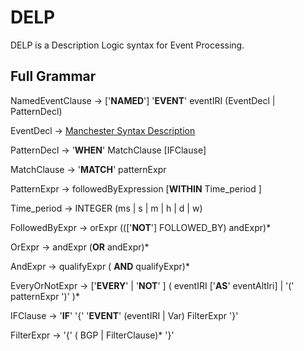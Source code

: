 # DELP
DELP is a  Description Logic syntax for Event Processing.

## Full Grammar

<SPARQL-like prefix declaration>

NamedEventClause -> ['**NAMED**'] '**EVENT**' eventIRI (EventDecl | PatternDecl)
    
EventDecl  ->  [Manchester Syntax Description](https://www.w3.org/TR/owl2-manchester-syntax/#description)

PatternDecl -> '**WHEN**' MatchClause [IFClause]

MatchClause -> '**MATCH**' patternExpr

PatternExpr ->  followedByExpression [**WITHIN** Time_period ]

Time_period ->  INTEGER (ms | s | m | h | d | w)

FollowedByExpr ->  orExpr ((['**NOT**'] FOLLOWED_BY) andExpr)*	

OrExpr -> andExpr (**OR** andExpr)*

AndExpr -> qualifyExpr ( **AND** qualifyExpr)*

EveryOrNotExpr ->  ['**EVERY**' | '**NOT**' ]	( eventIRI ['**AS**' eventAltIri] | '(' patternExpr ')' )*

IFClause -> '**IF**' '{' '**EVENT**' (eventIRI | Var) FilterExpr '}'

FilterExpr -> '{' ( BGP | FilterClause)* '}'
